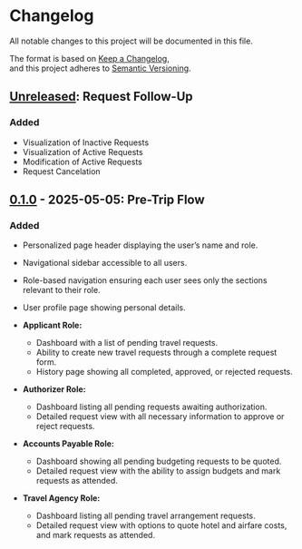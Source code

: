 # Changelog

All notable changes to this project will be documented in this file.

The format is based on [Keep a Changelog](https://keepachangelog.com/en/1.1.0/),  
and this project adheres to [Semantic Versioning](https://semver.org/spec/v2.0.0.html).

## [Unreleased]: Request Follow-Up

### Added

- Visualization of Inactive Requests
- Visualization of Active Requests
- Modification of Active Requests
- Request Cancelation

## [0.1.0] - 2025-05-05: Pre-Trip Flow

### Added

- Personalized page header displaying the user’s name and role.  
- Navigational sidebar accessible to all users.  
- Role-based navigation ensuring each user sees only the sections relevant to their role.  
- User profile page showing personal details.

- **Applicant Role:**  
    - Dashboard with a list of pending travel requests.  
    - Ability to create new travel requests through a complete request form.  
    - History page showing all completed, approved, or rejected requests.
  
- **Authorizer Role:**  
    - Dashboard listing all pending requests awaiting authorization.  
    - Detailed request view with all necessary information to approve or reject requests.

- **Accounts Payable Role:**  
    - Dashboard showing all pending budgeting requests to be quoted.
    - Detailed request view with the ability to assign budgets and mark requests as attended.

- **Travel Agency Role:**  
    - Dashboard listing all pending travel arrangement requests.  
    - Detailed request view with options to quote hotel and airfare costs, and mark requests as attended.

[unreleased]: https://github.com/101-Coconsulting/TC3005B.501-Frontend/compare/v0.1.0...HEAD  
[0.1.0]: https://github.com/101-Coconsulting/TC3005B.501-Frontend/releases/tag/v0.1.0
